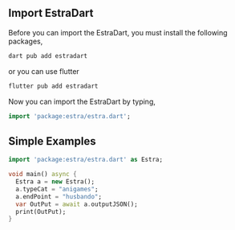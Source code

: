 ## Import EstraDart

Before you can import the EstraDart, you must install the following packages,

```dart
dart pub add estradart
```

or you can use flutter

```dart
flutter pub add estradart
```

Now you can import the EstraDart by typing,
```dart
import 'package:estra/estra.dart';
```

## Simple Examples

```dart
import 'package:estra/estra.dart' as Estra;

void main() async {
  Estra a = new Estra();
  a.typeCat = "anigames";
  a.endPoint = "husbando";
  var OutPut = await a.outputJSON();
  print(OutPut);
}
```

